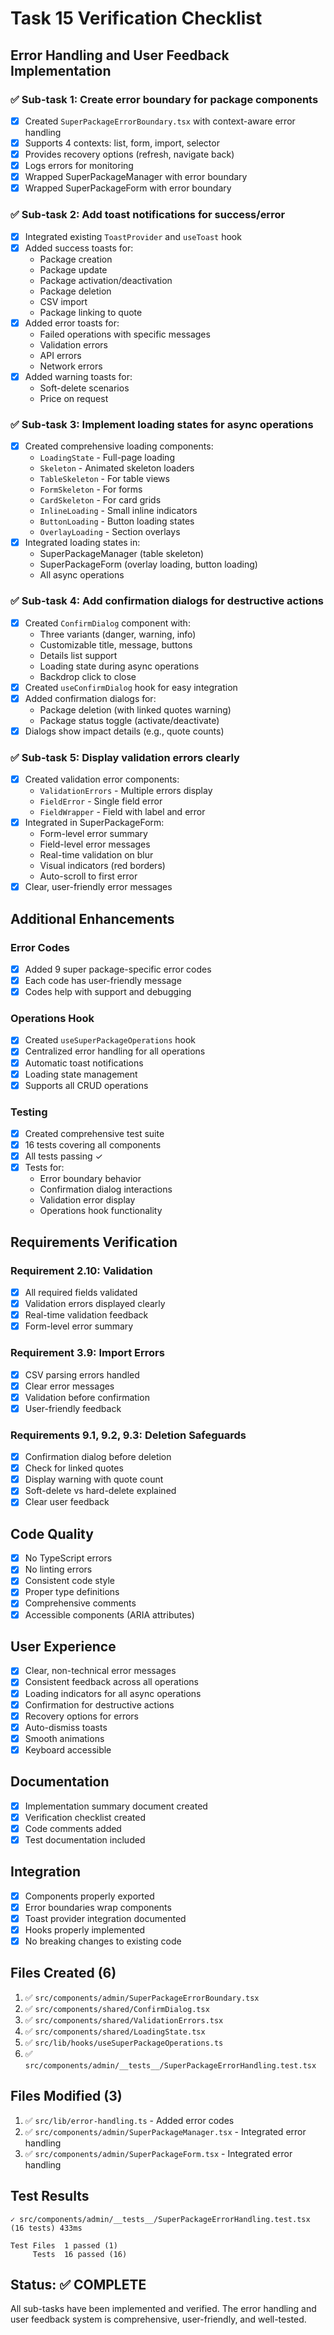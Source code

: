 # Task 15 Verification Checklist

## Error Handling and User Feedback Implementation

### ✅ Sub-task 1: Create error boundary for package components
- [x] Created `SuperPackageErrorBoundary.tsx` with context-aware error handling
- [x] Supports 4 contexts: list, form, import, selector
- [x] Provides recovery options (refresh, navigate back)
- [x] Logs errors for monitoring
- [x] Wrapped SuperPackageManager with error boundary
- [x] Wrapped SuperPackageForm with error boundary

### ✅ Sub-task 2: Add toast notifications for success/error
- [x] Integrated existing `ToastProvider` and `useToast` hook
- [x] Added success toasts for:
  - Package creation
  - Package update
  - Package activation/deactivation
  - Package deletion
  - CSV import
  - Package linking to quote
- [x] Added error toasts for:
  - Failed operations with specific messages
  - Validation errors
  - API errors
  - Network errors
- [x] Added warning toasts for:
  - Soft-delete scenarios
  - Price on request

### ✅ Sub-task 3: Implement loading states for async operations
- [x] Created comprehensive loading components:
  - `LoadingState` - Full-page loading
  - `Skeleton` - Animated skeleton loaders
  - `TableSkeleton` - For table views
  - `FormSkeleton` - For forms
  - `CardSkeleton` - For card grids
  - `InlineLoading` - Small inline indicators
  - `ButtonLoading` - Button loading states
  - `OverlayLoading` - Section overlays
- [x] Integrated loading states in:
  - SuperPackageManager (table skeleton)
  - SuperPackageForm (overlay loading, button loading)
  - All async operations

### ✅ Sub-task 4: Add confirmation dialogs for destructive actions
- [x] Created `ConfirmDialog` component with:
  - Three variants (danger, warning, info)
  - Customizable title, message, buttons
  - Details list support
  - Loading state during async operations
  - Backdrop click to close
- [x] Created `useConfirmDialog` hook for easy integration
- [x] Added confirmation dialogs for:
  - Package deletion (with linked quotes warning)
  - Package status toggle (activate/deactivate)
- [x] Dialogs show impact details (e.g., quote counts)

### ✅ Sub-task 5: Display validation errors clearly
- [x] Created validation error components:
  - `ValidationErrors` - Multiple errors display
  - `FieldError` - Single field error
  - `FieldWrapper` - Field with label and error
- [x] Integrated in SuperPackageForm:
  - Form-level error summary
  - Field-level error messages
  - Real-time validation on blur
  - Visual indicators (red borders)
  - Auto-scroll to first error
- [x] Clear, user-friendly error messages

## Additional Enhancements

### Error Codes
- [x] Added 9 super package-specific error codes
- [x] Each code has user-friendly message
- [x] Codes help with support and debugging

### Operations Hook
- [x] Created `useSuperPackageOperations` hook
- [x] Centralized error handling for all operations
- [x] Automatic toast notifications
- [x] Loading state management
- [x] Supports all CRUD operations

### Testing
- [x] Created comprehensive test suite
- [x] 16 tests covering all components
- [x] All tests passing ✓
- [x] Tests for:
  - Error boundary behavior
  - Confirmation dialog interactions
  - Validation error display
  - Operations hook functionality

## Requirements Verification

### Requirement 2.10: Validation
- [x] All required fields validated
- [x] Validation errors displayed clearly
- [x] Real-time validation feedback
- [x] Form-level error summary

### Requirement 3.9: Import Errors
- [x] CSV parsing errors handled
- [x] Clear error messages
- [x] Validation before confirmation
- [x] User-friendly feedback

### Requirements 9.1, 9.2, 9.3: Deletion Safeguards
- [x] Confirmation dialog before deletion
- [x] Check for linked quotes
- [x] Display warning with quote count
- [x] Soft-delete vs hard-delete explained
- [x] Clear user feedback

## Code Quality

- [x] No TypeScript errors
- [x] No linting errors
- [x] Consistent code style
- [x] Proper type definitions
- [x] Comprehensive comments
- [x] Accessible components (ARIA attributes)

## User Experience

- [x] Clear, non-technical error messages
- [x] Consistent feedback across all operations
- [x] Loading indicators for all async operations
- [x] Confirmation for destructive actions
- [x] Recovery options for errors
- [x] Auto-dismiss toasts
- [x] Smooth animations
- [x] Keyboard accessible

## Documentation

- [x] Implementation summary document created
- [x] Verification checklist created
- [x] Code comments added
- [x] Test documentation included

## Integration

- [x] Components properly exported
- [x] Error boundaries wrap components
- [x] Toast provider integration documented
- [x] Hooks properly implemented
- [x] No breaking changes to existing code

## Files Created (6)

1. ✅ `src/components/admin/SuperPackageErrorBoundary.tsx`
2. ✅ `src/components/shared/ConfirmDialog.tsx`
3. ✅ `src/components/shared/ValidationErrors.tsx`
4. ✅ `src/components/shared/LoadingState.tsx`
5. ✅ `src/lib/hooks/useSuperPackageOperations.ts`
6. ✅ `src/components/admin/__tests__/SuperPackageErrorHandling.test.tsx`

## Files Modified (3)

1. ✅ `src/lib/error-handling.ts` - Added error codes
2. ✅ `src/components/admin/SuperPackageManager.tsx` - Integrated error handling
3. ✅ `src/components/admin/SuperPackageForm.tsx` - Integrated error handling

## Test Results

```
✓ src/components/admin/__tests__/SuperPackageErrorHandling.test.tsx (16 tests) 433ms

Test Files  1 passed (1)
     Tests  16 passed (16)
```

## Status: ✅ COMPLETE

All sub-tasks have been implemented and verified. The error handling and user feedback system is comprehensive, user-friendly, and well-tested.

